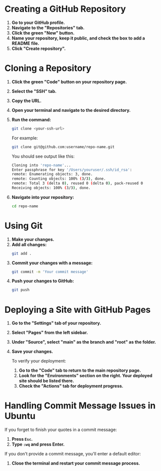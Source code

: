 
# Creating a GitHub Repository

1. **Go to your GitHub profile.**
2. **Navigate to the "Repositories" tab.**
3. **Click the green "New" button.**
4. **Name your repository, keep it public, and check the box to add a README file.**
5. **Click "Create repository".**

# Cloning a Repository

1. **Click the green "Code" button on your repository page.**
2. **Select the "SSH" tab.**
3. **Copy the URL.**
4. **Open your terminal and navigate to the desired directory.**
5. **Run the command:**
   ```bash
   git clone <your-ssh-url>
   ```
   For example:
   ```bash
   git clone git@github.com:username/repo-name.git
   ```

   You should see output like this:
   ```bash
   Cloning into 'repo-name'...
   Enter passphrase for key '/Users/youruser/.ssh/id_rsa':
   remote: Enumerating objects: 3, done.
   remote: Counting objects: 100% (3/3), done.
   remote: Total 3 (delta 0), reused 0 (delta 0), pack-reused 0
   Receiving objects: 100% (3/3), done.
   ```

6. **Navigate into your repository:**
   ```bash
   cd repo-name
   ```

# Using Git

1. **Make your changes.**
2. **Add all changes:**
   ```bash
   git add .
   ```
3. **Commit your changes with a message:**
   ```bash
   git commit -m 'Your commit message'
   ```
4. **Push your changes to GitHub:**
   ```bash
   git push
   ```

# Deploying a Site with GitHub Pages

1. **Go to the "Settings" tab of your repository.**
2. **Select "Pages" from the left sidebar.**
3. **Under "Source", select "main" as the branch and "root" as the folder.**
4. **Save your changes.**

   To verify your deployment:
   1. **Go to the "Code" tab to return to the main repository page.**
   2. **Look for the "Environments" section on the right. Your deployed site should be listed there.**
   3. **Check the "Actions" tab for deployment progress.**

# Handling Commit Message Issues in Ubuntu

If you forget to finish your quotes in a commit message:

1. **Press `Esc`.**
2. **Type `:wq` and press Enter.**

If you don't provide a commit message, you'll enter a default editor:

1. **Close the terminal and restart your commit message process.**


